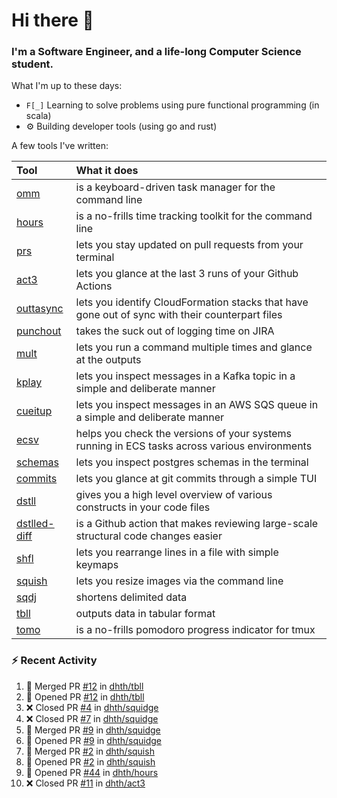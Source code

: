 Hi there 👋
===

### I'm a Software Engineer, and a life-long Computer Science student.


What I'm up to these days:

- `F[_]` Learning to solve problems using pure functional programming (in scala)
- ⚙️ Building developer tools (using go and rust)

A few tools I've written:

| Tool                                                        | What it does                                                                                    |
|:------------------------------------------------------------|:------------------------------------------------------------------------------------------------|
| [omm](https://github.com/dhth/omm)                          | is a keyboard-driven task manager for the command line                                          |
| [hours](https://github.com/dhth/hours)                      | is a no-frills time tracking toolkit for the command line                                       |
| [prs](https://github.com/dhth/prs)                          | lets you stay updated on pull requests from your terminal                                       |
| [act3](https://github.com/dhth/act3)                        | lets you glance at the last 3 runs of your Github Actions                                       |
| [outtasync](https://github.com/dhth/outtasync)              | lets you identify CloudFormation stacks that have gone out of sync with their counterpart files |
| [punchout](https://github.com/dhth/punchout)                | takes the suck out of logging time on JIRA                                                      |
| [mult](https://github.com/dhth/mult)                        | lets you run a command multiple times and glance at the outputs                                 |
| [kplay](https://github.com/dhth/kplay)                      | lets you inspect messages in a Kafka topic in a simple and deliberate manner                    |
| [cueitup](https://github.com/dhth/cueitup)                  | lets you inspect messages in an AWS SQS queue in a simple and deliberate manner                 |
| [ecsv](https://github.com/dhth/ecsv)                        | helps you check the versions of your systems running in ECS tasks across various environments   |
| [schemas](https://github.com/dhth/schemas)                  | lets you inspect postgres schemas in the terminal                                               |
| [commits](https://github.com/dhth/commits)                  | lets you glance at git commits through a simple TUI                                             |
| [dstll](https://github.com/dhth/dstll)                      | gives you a high level overview of various constructs in your code files                        |
| [dstlled-diff](https://github.com/dhth/dstlled-diff-action) | is a Github action that makes reviewing large-scale structural code changes easier              |
| [shfl](https://github.com/dhth/shfl)                        | lets you rearrange lines in a file with simple keymaps                                          |
| [squish](https://github.com/dhth/squish)                    | lets you resize images via the command line                                                     |
| [sqdj](https://github.com/dhth/sqdj)                        | shortens delimited data                                                                         |
| [tbll](https://github.com/dhth/tbll)                        | outputs data in tabular format                                                                  |
| [tomo](https://github.com/dhth/tomo)                        | is a no-frills pomodoro progress indicator for tmux                                             |

### :zap: Recent Activity

<!--START_SECTION:activity-->
1. 🎉 Merged PR [#12](https://github.com/dhth/tbll/pull/12) in [dhth/tbll](https://github.com/dhth/tbll)
2. 💪 Opened PR [#12](https://github.com/dhth/tbll/pull/12) in [dhth/tbll](https://github.com/dhth/tbll)
3. ❌ Closed PR [#4](https://github.com/dhth/squidge/pull/4) in [dhth/squidge](https://github.com/dhth/squidge)
4. ❌ Closed PR [#7](https://github.com/dhth/squidge/pull/7) in [dhth/squidge](https://github.com/dhth/squidge)
5. 🎉 Merged PR [#9](https://github.com/dhth/squidge/pull/9) in [dhth/squidge](https://github.com/dhth/squidge)
6. 💪 Opened PR [#9](https://github.com/dhth/squidge/pull/9) in [dhth/squidge](https://github.com/dhth/squidge)
7. 🎉 Merged PR [#2](https://github.com/dhth/squish/pull/2) in [dhth/squish](https://github.com/dhth/squish)
8. 💪 Opened PR [#2](https://github.com/dhth/squish/pull/2) in [dhth/squish](https://github.com/dhth/squish)
9. 💪 Opened PR [#44](https://github.com/dhth/hours/pull/44) in [dhth/hours](https://github.com/dhth/hours)
10. ❌ Closed PR [#11](https://github.com/dhth/act3/pull/11) in [dhth/act3](https://github.com/dhth/act3)
<!--END_SECTION:activity-->
